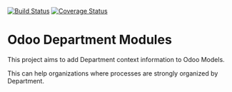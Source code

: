 [![Build Status](https://api.travis-ci.org/OCA/department.png?branch=master)](https://travis-ci.org/OCA/department)
[![Coverage Status](https://img.shields.io/coveralls/OCA/department.svg)](https://coveralls.io/r/OCA/department)

Odoo Department Modules
=======================

This project aims to add Department context information to Odoo Models.

This can help organizations where processes are strongly organized by Department.
